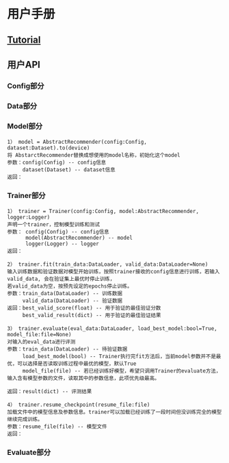# 用户手册

## [Tutorial]()

## 用户API

### Config部分

### Data部分

### Model部分
    1） model = AbstractRecommender(config:Config, dataset:Dataset).to(device)
    将 AbstarctRecommender替换成想使用的model名称，初始化这个model
    参数：config(Config) -- config信息
         dataset(Dataset) -- dataset信息
    返回：

### Trainer部分
    1） trainer = Trainer(config:Config, model:AbstractRecommender, logger:Logger)
    声明一个trainer，控制模型训练和测试
    参数： config(Config) -- config信息
          model(AbstractRecommender) -- model
          logger(Logger) -- logger
    返回：
    
    2） trainer.fit(train_data:DataLoader, valid_data:DataLoader=None)
    输入训练数据和验证数据对模型开始训练，按照trainer接收的config信息进行训练，若输入valid_data, 会在验证集上最优时停止训练，
    若valid_data为空，按预先设定的epochs停止训练。
    参数：train_data(DataLoader) -- 训练数据
         valid_data(DataLoader) -- 验证数据
    返回：best_valid_score(float) -- 用于验证的最佳验证分数
         best_valid_result(dict) -- 用于验证的最佳验证结果
         
    3） trainer.evaluate(eval_data:DataLoader, load_best_model:bool=True, model_file:file=None)
    对输入的eval_data进行评测
    参数：train_data(DataLoader) -- 待验证数据
         load_best_model(bool) -- Trainer执行完fit方法后，当前model参数并不是最优，可以选择是否读取训练过程中最优的模型，默认True
         model_file(file) -- 若已经训练好模型，希望只调用Trainer的evaluate方法，输入含有模型参数的文件，读取其中的参数信息，此项优先级最高。
         
    返回：result(dict) -- 评测结果
    
    4） trainer.resume_checkpoint(resume_file:file)
    加载文件中的模型信息及参数信息。trainer可以加载已经训练了一段时间但没训练完全的模型继续完成训练。
    参数：resume_file(file) -- 模型文件
    返回：

### Evaluate部分
